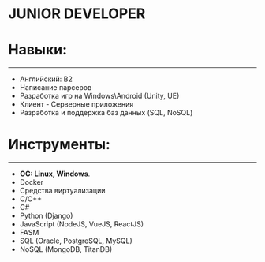 **JUNIOR DEVELOPER**
========================

# **Навыки:**
------------
  *	Английский: B2
  * Написание парсеров
  * Разработка игр на Windows\Android (Unity, UE)
  * Клиент - Серверные приложения
  * Разработка и поддержка баз данных (SQL, NoSQL)
# **Инструменты:**
------------------
  *	**OC: Linux, Windows**.
  *	Docker
  * Средства виртуализации
  * C/C++
  * C#
  * Python (Django)
  * JavaScript (NodeJS, VueJS, ReactJS)
  * FASM
  * SQL (Oracle, PostgreSQL, MySQL)
  * NoSQL (MongoDB, TitanDB) 
